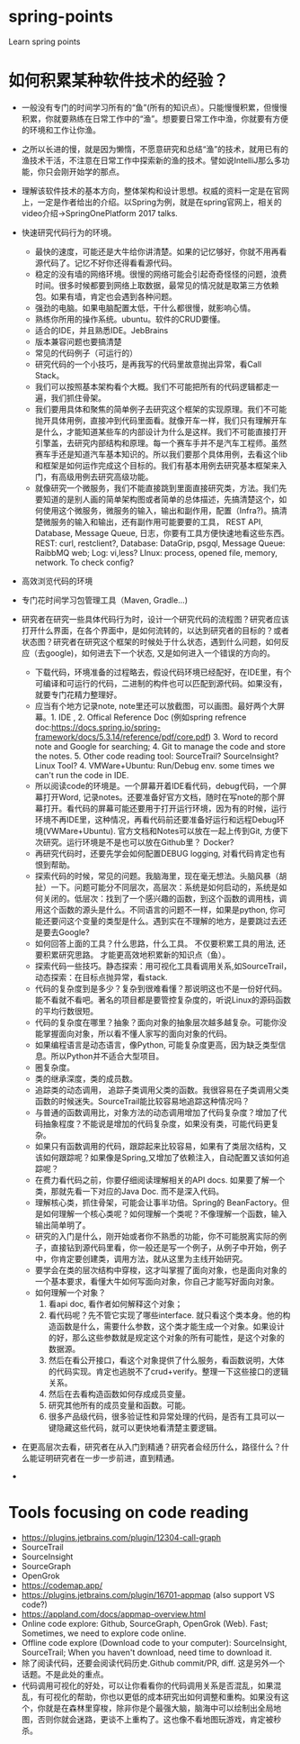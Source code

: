 # spring-points
Learn spring points

# 如何积累某种软件技术的经验？
* 一般没有专门的时间学习所有的“鱼”(所有的知识点）。只能慢慢积累，但慢慢积累，你就要熟练在日常工作中的“渔”。想要要日常工作中渔，你就要有方便的环境和工作让你渔。
* 之所以长进的慢，就是因为懒惰，不愿意研究和总结“渔”的技术，就用已有的渔技术干活，不注意在日常工作中探索新的渔的技术。譬如说IntelliJ那么多功能，你只会刚开始学的那点。
* 理解该软件技术的基本方向，整体架构和设计思想。权威的资料一定是在官网上，一定是作者给出的介绍。以Spring为例，就是在spring官网上，相关的video介绍->SpringOnePlatform 2017 talks.
* 快速研究代码行为的环境。
  * 最快的速度，可能还是大牛给你讲清楚。如果的记忆够好，你就不用再看源代码了。记忆不好你还得看看源代码。
  * 稳定的没有墙的网络环境。很慢的网络可能会引起奇奇怪怪的问题，浪费时间。很多时候都要到网络上取数据，最常见的情况就是取第三方依赖包。如果有墙，肯定也会遇到各种问题。
  * 强劲的电脑。如果电脑配置太低，干什么都很慢，就影响心情。
  * 熟练你所用的操作系统。ubuntu。软件的CRUD要懂。
  * 适合的IDE，并且熟悉IDE。JebBrains
  * 版本兼容问题也要搞清楚
  * 常见的代码例子（可运行的）
  * 研究代码的一个小技巧，是再我写的代码里故意抛出异常，看Call Stack。
  * 我们可以按照基本架构看个大概。我们不可能把所有的代码逻辑都走一遍，我们抓住骨架。
  * 我们要用具体和聚焦的简单例子去研究这个框架的实现原理。我们不可能抛开具体用例，直接冲到代码里面看。就像开车一样，我们只有理解开车是什么，才能知道某些车的内部设计为什么是这样。我们不可能直接打开引擎盖，去研究内部结构和原理。每一个赛车手并不是汽车工程师。虽然赛车手还是知道汽车基本知识的。所以我们要那个具体用例，去看这个lib和框架是如何运作完成这个目标的。我们有基本用例去研究基本框架来入门，有高级用例去研究高级功能。
  * 就像研究一个微服务，我们不能直接跳到里面直接研究类，方法。我们先要知道的是别人画的简单架构图或者简单的总体描述，先搞清楚这个，如何使用这个微服务，微服务的输入，输出和副作用，配置（Infra?)。搞清楚微服务的输入和输出，还有副作用可能要要的工具， REST API, Database, Message Queue, 日志，你要有工具方便快速地看这些东西。REST: curl, restclient?, Database: DataGrip, psgql, Message Queue: RaibbMQ web; Log: vi,less? LInux: process, opened file, memory, network. To check config?
 
* 高效浏览代码的环境
* 专门花时间学习包管理工具（Maven, Gradle...)
* 研究者在研究一些具体代码行为时，设计一个研究代码的流程图？研究者应该打开什么界面，在各个界面中，是如何流转的，以达到研究者的目标的？或者状态图？研究者在研究这个框架的时候处于什么状态，遇到什么问题，如何反应（去google)，如何进去下一个状态, 又是如何进入一个错误的方向的。  
  * 下载代码，环境准备的过程略去，假设代码环境已经配好，在IDE里，有个可编译和可运行的代码，二进制的构件也可以匹配到源代码。如果没有，就要专门花精力整理好。
  * 应当有个地方记录note, note里还可以放截图，可以画图。最好两个大屏幕。1. IDE ,  2. Offical Reference Doc (例如spring refrence doc:https://docs.spring.io/spring-framework/docs/5.3.14/reference/pdf/core.pdf) 3.  Word to record note and Google for searching; 4. Git to manage the code and store the notes. 5. Other code reading tool: SourceTrail? SourceInsight? Linux Tool? 4. VMWare+Ubuntu: Run/Debug env. some times we can't run the code in IDE.
  * 所以阅读code的环境是。一个屏幕开着IDE看代码，debug代码，一个屏幕打开Word, 记录notes。还要准备好官方文档，随时在写note的那个屏幕打开。看代码的屏幕可能还要用于打开运行环境，因为有的时候，运行环境不再IDE里，这种情况，再看代码前还要准备好运行和远程Debug环境(VWMare+Ubuntu). 官方文档和Notes可以放在一起上传到Git, 方便下次研究。运行环境是不是也可以放在Github里？ Docker?
  * 再研究代码时，还要先学会如何配置DEBUG logging, 对看代码肯定也有恨到帮助。
  * 探索代码的时候，常见的问题。我脑海里，现在毫无想法。头脑风暴（胡扯）一下。问题可能分不同层次，高层次：系统是如何启动的，系统是如何关闭的。低层次：找到了一个感兴趣的函数，到这个函数的调用栈，调用这个函数的源头是什么。不同语言的问题不一样，如果是python, 你可能还要问这个变量的类型是什么。遇到实在不理解的地方，是要跳过去还是要去Google?
  * 如何回答上面的工具？什么思路，什么工具。 不仅要积累工具的用法,  还要积累研究思路。 才能更高效地积累新的知识点（鱼）。
  * 探索代码一些技巧。静态探索：用可视化工具看调用关系,如SourceTrail，动态探索：在目标点抛异常，看stack.
  * 代码的复杂度到是多少？复杂到很难看懂？那说明这也不是一份好代码。能不看就不看吧。著名的项目都是要管控复杂度的，听说Linux的源码函数的平均行数很短。
  * 代码的复杂度在哪里？抽象？面向对象的抽象层次越多越复杂。可能你没能掌握面向对象，所以看不懂人家写的面向对象的代码。
  * 如果编程语言是动态语言，像Python, 可能复杂度更高，因为缺乏类型信息。所以Python并不适合大型项目。
  * 圈复杂度。
  * 类的继承深度，类的成员数。
  * 追踪类的动态调用， 追踪子类调用父类的函数。我很容易在子类调用父类函数的时候迷失。SourceTrail能比较容易地追踪这种情况吗？
  * 与普通的函数调用比，对象方法的动态调用增加了代码复杂度？增加了代码抽象程度？不能说是增加的代码复杂度，如果没有类，可能代码更复杂。
  * 如果只有函数调用的代码，跟踪起来比较容易，如果有了类层次结构，又该如何跟踪呢？如果像是Spring,又增加了依赖注入，自动配置又该如何追踪呢？
  * 在费力看代码之前，你要仔细阅读理解相关的API docs. 如果要了解一个类，那就先看一下对应的Java Doc. 而不是深入代码。
  * 理解核心类，抓住骨架，可能会让事半功倍。Spring的 BeanFactory。但是如何理解一个核心类呢？如何理解一个类呢？不像理解一个函数，输入输出简单明了。
  * 研究的入门是什么，刚开始或者你不熟悉的功能，你不可能脱离实际的例子，直接钻到源代码里看，你一般还是写一个例子，从例子中开始，例子中，你肯定要创建类，调用方法，就从这里为主线开始研究。
  * 要学会在类的层次结构中穿梭，这才叫掌握了面向对象，也是面向对象的一个基本要求，看懂大牛如何写面向对象，你自己才能写好面向对象。
  * 如何理解一个对象？
    1.	看api doc, 看作者如何解释这个对象；
    2.	看代码呢？先不管它实现了哪些interface. 就只看这个类本身。他的构造函数是什么，需要什么参数，这个类才能生成一个对象。如果设计的好，那么这些参数就是规定这个对象的所有可能性，是这个对象的数据源。
    3.	然后在看公开接口，看这个对象提供了什么服务，看函数说明，大体的代码实现。肯定也逃脱不了crud+verify。整理一下这些接口的逻辑关系。
    4.	然后在去看构造函数如何存成成员变量。
    5.	研究其他所有的成员变量和函数。可能。
    6.	很多产品级代码，很多验证性和异常处理的代码，是否有工具可以一键隐藏这些代码，就可以更快地看清楚主要逻辑。

* 在更高层次去看，研究者在从入门到精通？研究者会经历什么，路径什么？什么能证明研究者在一步一步前进，直到精通。
* 

# Tools focusing on code reading
* https://plugins.jetbrains.com/plugin/12304-call-graph
* SourceTrail
* SourceInsight
* SourceGraph
* OpenGrok
* https://codemap.app/
* https://plugins.jetbrains.com/plugin/16701-appmap (also support VS code?)
* https://appland.com/docs/appmap-overview.html
* Online code explore: Github, SourceGraph, OpenGrok (Web).  Fast; Sometimes, we need to explore code online.
* Offline code explore (Download code to your computer): SourceInsight, SourceTrail;  When you haven't download, need time to download it. 
* 除了阅读代码，还要会阅读代码历史.Github commit/PR, diff. 这是另外一个话题。不是此处的重点。
* 代码调用可视化的好处，可以让你看看你的代码调用关系是否混乱，如果混乱，有可视化的帮助，你也以更低的成本研究出如何调整和重构。如果没有这个，你就是在森林里穿梭，除非你是个最强大脑，脑海中可以绘制出全局地图，否则你就会迷路，更谈不上重构了。这也像不看地图玩游戏，肯定被秒杀。
